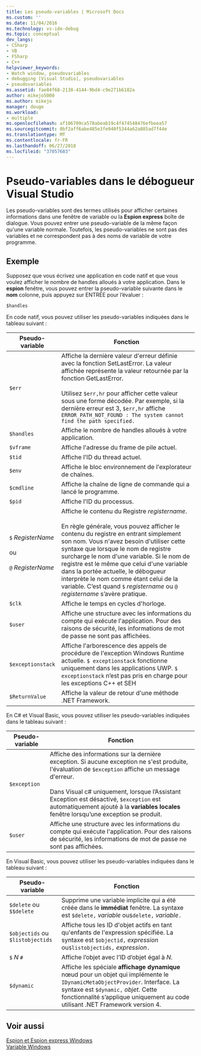 ```yaml
---
title: Les pseudo-variables | Microsoft Docs
ms.custom: ''
ms.date: 11/04/2016
ms.technology: vs-ide-debug
ms.topic: conceptual
dev_langs:
- CSharp
- VB
- FSharp
- C++
helpviewer_keywords:
- Watch window, pseudovariables
- debugging [Visual Studio], pseudovariables
- pseudovariables
ms.assetid: fae84f68-2138-4144-9bd4-c9e271b6182a
author: mikejo5000
ms.author: mikejo
manager: douge
ms.workload:
- multiple
ms.openlocfilehash: af106709ca578abeab19c4f474548476efbeea57
ms.sourcegitcommit: 0bf2aff6abe485e3fe940f5344a62a885ad7f44e
ms.translationtype: MT
ms.contentlocale: fr-FR
ms.lasthandoff: 06/27/2018
ms.locfileid: "37057683"
---
```

# <a name="pseudovariables-in-the-visual-studio-debugger"></a>Pseudo-variables dans le débogueur Visual Studio
Les pseudo-variables sont des termes utilisés pour afficher certaines informations dans une fenêtre de variable ou la **Espion express** boîte de dialogue. Vous pouvez entrer une pseudo-variable de la même façon qu'une variable normale. Toutefois, les pseudo-variables ne sont pas des variables et ne correspondent pas à des noms de variable de votre programme.  
  
## <a name="example"></a>Exemple  
 Supposez que vous écrivez une application en code natif et que vous voulez afficher le nombre de handles alloués à votre application. Dans le **espion** fenêtre, vous pouvez entrer la pseudo-variable suivante dans le **nom** colonne, puis appuyez sur ENTRÉE pour l’évaluer :  
  
`$handles`
  
 En code natif, vous pouvez utiliser les pseudo-variables indiquées dans le tableau suivant :  
  
|Pseudo-variable|Fonction|  
|--------------------|--------------|  
|`$err`|Affiche la dernière valeur d'erreur définie avec la fonction SetLastError. La valeur affichée représente la valeur retournée par la fonction GetLastError.<br /><br /> Utilisez `$err,hr` pour afficher cette valeur sous une forme décodée. Par exemple, si la dernière erreur est 3, `$err,hr` affiche `ERROR_PATH_NOT_FOUND : The system cannot find the path specified.`|  
|`$handles`|Affiche le nombre de handles alloués à votre application.|  
|`$vframe`|Affiche l'adresse du frame de pile actuel.|  
|`$tid`|Affiche l'ID du thread actuel.|  
|`$env`|Affiche le bloc environnement de l'explorateur de chaînes.|  
|`$cmdline`|Affiche la chaîne de ligne de commande qui a lancé le programme.|  
|`$pid`|Affiche l'ID du processus.|  
|`$` *RegisterName*<br /><br /> ou<br /><br /> `@` *RegisterName*|Affiche le contenu du Registre *registername*.<br /><br /> En règle générale, vous pouvez afficher le contenu du registre en entrant simplement son nom. Vous n'avez besoin d'utiliser cette syntaxe que lorsque le nom de registre surcharge le nom d'une variable. Si le nom de registre est le même que celui d'une variable dans la portée actuelle, le débogueur interprète le nom comme étant celui de la variable. C’est quand `$` *registername* ou `@` *registername* s’avère pratique.|  
|`$clk`|Affiche le temps en cycles d'horloge.|  
|`$user`|Affiche une structure avec les informations du compte qui exécute l'application. Pour des raisons de sécurité, les informations de mot de passe ne sont pas affichées.|  
|`$exceptionstack`|Affiche l'arborescence des appels de procédure de l'exception Windows Runtime actuelle. `$ exceptionstack` fonctionne uniquement dans les applications UWP. `$ exceptionstack` n’est pas pris en charge pour les exceptions C++ et SEH|  
|`$ReturnValue`|Affiche la valeur de retour d'une méthode .NET Framework.|  
  
 En C# et Visual Basic, vous pouvez utiliser les pseudo-variables indiquées dans le tableau suivant :  
  
|Pseudo-variable|Fonction|  
|--------------------|--------------|  
|`$exception`|Affiche des informations sur la dernière exception. Si aucune exception ne s'est produite, l'évaluation de `$exception` affiche un message d'erreur.<br /><br /> Dans Visual c# uniquement, lorsque l’Assistant Exception est désactivé, `$exception` est automatiquement ajouté à la **variables locales** fenêtre lorsqu’une exception se produit.|  
|`$user`|Affiche une structure avec les informations du compte qui exécute l'application. Pour des raisons de sécurité, les informations de mot de passe ne sont pas affichées.|  
  
 En Visual Basic, vous pouvez utiliser les pseudo-variables indiquées dans le tableau suivant :  
  
|Pseudo-variable|Fonction|  
|--------------------|--------------|  
|`$delete` ou `$$delete`|Supprime une variable implicite qui a été créée dans le **immédiat** fenêtre. La syntaxe est `$delete,` *variable* ou`$delete,` *variable*`.`|  
|`$objectids` ou `$listobjectids`|Affiche tous les ID d'objet actifs en tant qu'enfants de l'expression spécifiée. La syntaxe est `$objectid,` *expression* ou`$listobjectids,` *expression*`.`|  
|`$` *N* `#`|Affiche l’objet avec l’ID d’objet égal à *N*.|  
|`$dynamic`|Affiche les spéciale **affichage dynamique** nœud pour un objet qui implémente le `IDynamicMetaObjectProvider`. Interface. La syntaxe est `$dynamic,` *objet*. Cette fonctionnalité s’applique uniquement au code utilisant .NET Framework version 4.|  
  
## <a name="see-also"></a>Voir aussi  
 [Espion et Espion express Windows](../debugger/watch-and-quickwatch-windows.md)   
 [Variable Windows](../debugger/debugger-windows.md)